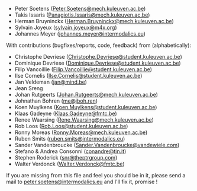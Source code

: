 - Peter Soetens (Peter.Soetens@mech.kuleuven.ac.be)
- Takis Issaris (Panagiotis.Issaris@mech.kuleuven.ac.be)
- Herman Bruyninckx (Herman.Bruyninckx@mech.kuleuven.ac.be)
- Sylvain Joyeux (sylvain.joyeux@m4x.org)
- Johannes Meyer (johannes.meyer@intermodalics.eu)

With contributions (bugfixes/reports, code, feedback) from (alphabetically):

- Christophe Devriese (Christophe.Devriese@student.kuleuven.ac.be)
- Dominique Devriese (Dominique.Devriese@student.kuleuven.ac.be)
- Filip Vancoillie (Filip.Vancoillie@student.kuleuven.ac.be)
- Ilse Cornelis (Ilse.Cornelis@student.kuleuven.ac.be)
- Jan Veldeman (jan@mind.be)
- Jean Sreng
- Johan Rutgeerts (Johan.Rutgeerts@mech.kuleuven.ac.be)
- Johnathan Bohren (me@jboh.ren)
- Koen Muylkens (Koen.Muylkens@student.kuleuven.ac.be)
- Klaas Gadeyne (Klaas.Gadeyne@fmtc.be)
- Renee Waarsing (Rene.Waarsing@mech.kuleuven.ac.be)
- Rob Loos (Rob.Loos@student.kuleuven.ac.be)
- Ronny Moreas (Ronny.Moreas@mech.kuleuven.ac.be)
- Ruben Smits (ruben.smits@intermodalics.eu)
- Sander Vandenbroucke (Sander.Vandenbroucke@vandewiele.com)
- Stefano & Andrea Consonni (conandre@tin.it)
- Stephen Roderick (snr@theptrgroup.com)
- Walter Verdonck (Walter.Verdonck@fmtc.be)

If you are missing from this file and feel you should be in
it, please send a mail to
peter.soetens@intermodalics.eu
and I'll fix it, promise !
